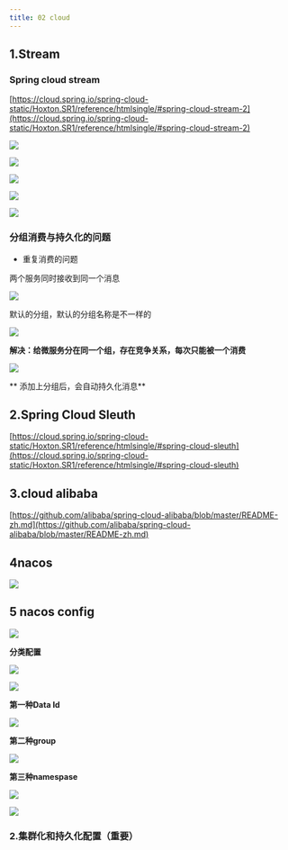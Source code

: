 ```yaml
---
title: 02 cloud
---
```


## 1.Stream

### Spring cloud stream

[https://cloud.spring.io/spring-cloud-static/Hoxton.SR1/reference/htmlsingle/#spring-cloud-stream-2](https://cloud.spring.io/spring-cloud-static/Hoxton.SR1/reference/htmlsingle/#spring-cloud-stream-2)

![](https://cdn.jsdelivr.net/gh/clxmm/image@main/img/202111/stream20211104203044.png)

 

![](https://cdn.jsdelivr.net/gh/clxmm/image@main/img/202111/stream20211104203759.png)

![](https://cdn.jsdelivr.net/gh/clxmm/image@main/img/202111/stream20211104204305.png)

![](https://cdn.jsdelivr.net/gh/clxmm/image@main/img/202111/stream20211104204355.png)

![](https://cdn.jsdelivr.net/gh/clxmm/image@main/img/202111/stream20211104204423.png)



### 分组消费与持久化的问题

- 重复消费的问题

两个服务同时接收到同一个消息

![](https://cdn.jsdelivr.net/gh/clxmm/image@main/img/202111/stream20211104212634.png)

默认的分组，默认的分组名称是不一样的

![](https://cdn.jsdelivr.net/gh/clxmm/image@main/img/202111/stream20211104212746.png)

**解决：给微服务分在同一个组，存在竞争关系，每次只能被一个消费**

![](https://cdn.jsdelivr.net/gh/clxmm/image@main/img/202111/stream20211104213625.png)



** 添加上分组后，会自动持久化消息**

## 2.Spring Cloud Sleuth

[https://cloud.spring.io/spring-cloud-static/Hoxton.SR1/reference/htmlsingle/#spring-cloud-sleuth](https://cloud.spring.io/spring-cloud-static/Hoxton.SR1/reference/htmlsingle/#spring-cloud-sleuth)



## 3.cloud alibaba

[https://github.com/alibaba/spring-cloud-alibaba/blob/master/README-zh.md](https://github.com/alibaba/spring-cloud-alibaba/blob/master/README-zh.md)

## 4nacos

![](https://cdn.jsdelivr.net/gh/clxmm/image@main/img/202111/nacos20211106154543.png)



## 5 nacos config

![](https://cdn.jsdelivr.net/gh/clxmm/image@main/img/202111/config20211107204607.png)

**分类配置**

![](https://cdn.jsdelivr.net/gh/clxmm/image@main/img/202111/nacos20211107205759.png)



![](https://cdn.jsdelivr.net/gh/clxmm/image@main/img/202111/nacos20211107205844.png)



**第一种Data Id**

![](https://cdn.jsdelivr.net/gh/clxmm/image@main/img/202111/nacos20211107210015.png)

**第二种group**

![](https://cdn.jsdelivr.net/gh/clxmm/image@main/img/202111/nacos20211107211054.png)

**第三种namespase**

![](https://cdn.jsdelivr.net/gh/clxmm/image@main/img/202111/nacos20211107211605.png)



![](https://cdn.jsdelivr.net/gh/clxmm/image@main/img/202111/nacos20211107211650.png)

### 2.集群化和持久化配置（重要）



